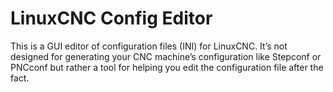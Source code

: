# LinuxCNC Config Editor
This is a GUI editor of configuration files (INI) for LinuxCNC. It’s not designed for generating your CNC machine’s configuration like Stepconf or PNCconf but rather a tool for helping you edit the configuration file after the fact.
